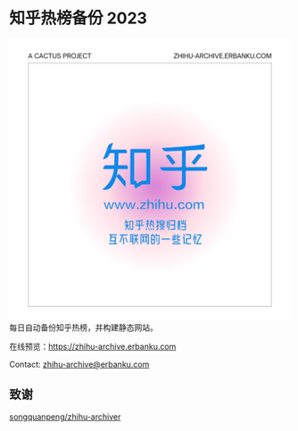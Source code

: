 # 知乎热榜备份 2023

![](./docs/home.png)
每日自动备份知乎热榜，并构建静态网站。

在线预览：<https://zhihu-archive.erbanku.com>

Contact: zhihu-archive@erbanku.com

## 致谢

[songquanpeng/zhihu-archiver](https://github.com/songquanpeng/zhihu-archiver)
